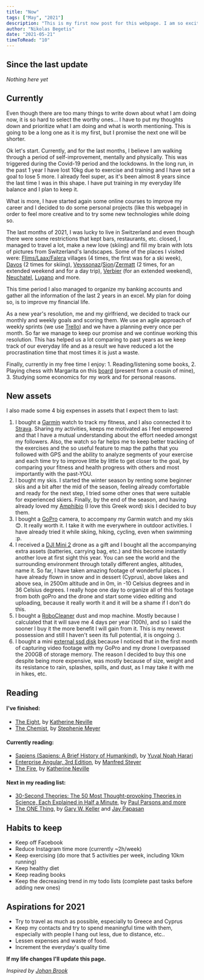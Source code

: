```yaml
---
title: "Now"
tags: ["May", "2021"]
description: "This is my first now post for this webpage. I am so excited :)!"
author: "Nikolas Begetis"
date: "2021-05-21"
timeToRead: "10"
---
```


## Since the last update
*Nothing here yet*

## Currently
Even though there are too many things to write down about what I am doing now, it is so hard to select the worthy ones… I have to put my thoughts down and prioritize what I am doing and what is worth mentioning. This is going to be a long one as it is my first, but I promise the next one will be shorter.

Ok let's start. Currently, and for the last months, I believe I am walking through a period of self-improvement, mentally and physically. This was triggered during the Covid-19 period and the lockdowns. In the long run, in the past 1 year I have lost 10kg due to exercise and training and I have set a goal to lose 5 more. I already feel super, as it's been almost 8 years since the last time I was in this shape. I have put training in my everyday life balance and I plan to keep it.

What is more, I have started again some online courses to improve my career and I decided to do some personal projects (like this webpage) in order to feel more creative and to try some new technologies while doing so.

The last months of 2021, I was lucky to live in Switzerland and even though there were some restrictions that kept bars, restaurants, etc. closed, I managed to travel a lot, make a new love (skiing) and fill my brain with lots of pictures from Switzerland's landscapes. Some of the places I visited were: <a href="https://www.flimslaax.com/" target="_blank">Flims/Laax/Falera</a> villages (4 times, the first was for a ski week), <a href="https://www.davos.ch/" target="_blank">Davos</a> (2 times for skiing), <a href="http://www.veysonnaz.ch/" target="_blank">Veyssonaz</a>/<a href="https://www.sion.ch/" target="_blank">Sion</a>/<a href="https://www.zermatt.ch/en" target="_blank">Zermatt</a> (2 times, for an extended weekend and for a day trip), <a href="https://www.verbier.ch/ete/" target="_blank">Verbier</a> (for an extended weekend), <a href="https://www.neuchatelville.ch/" target="_blank">Neuchatel</a>, <a href="https://www.luganoregion.com/en" target="_blank">Lugano</a> and more. 

This time period I also managed to organize my banking accounts and gather all the information of the last 2 years in an excel. My plan for doing so, is to improve my financial life.

As a new year's resolution, me and my girlfriend, we decided to track our monthly and weekly goals and scoring them. We use an agile approach of weekly sprints (we use <a href="https://trello.com/" target="_blank">Trello</a>) and we have a planning every once per month. So far we manage to keep our promise and we continue working this resolution. This has helped us a lot comparing to past years as we keep track of our everyday life and as a result we have reduced a lot the procrastination time that most times it is just a waste.

Finally, currently in my free time I enjoy:
	1. Reading/listening some books, 
	2. Playing chess with Margarita on this <a href="https://squareoffnow.com/" target="_blank">board</a> (present from a cousin of mine),
	3. Studying some economics for my work and for personal reasons.

## New assets
I also made some 4 big expenses in assets that I expect them to last:

1. I bought a <a href="https://buy.garmin.com/de-DE/DE/p/643260" target="_blank">Garmin</a> watch to track my fitness, and I also connected it to <a href="https://www.strava.com/athletes/73291755" target="_blank">Strava</a>. Sharing my activities, keeps me motivated as I feel empowered and that I have a mutual understanding about the effort needed amongst my followers. Also, the watch so far helps me to keep better tracking of the exercises and the so useful feature to map the paths that you followed with GPS and the ability to analyze segments of your exercise and each time try to improve little by little to get closer to the goal, by comparing your fitness and health progress with others and most importantly with the past-YOU.
2. I bought my skis. I started the winter season by renting some beginner skis and a bit after the mid of the season, feeling already comfortable and ready for the next step, I tried some other ones that were suitable for experienced skiers. Finally, by the end of the season, and having already loved my <a href="https://elanskis.com/eu/mens-skis/all-mountain" target="_blank">Amphibio</a> (I love this Greek word) skis I decided to buy them.
3. I bought a <a href="https://gopro.com/en/us/shop/cameras/hero9-black/CHDHX-901-master.html" target="_blank">GoPro</a> camera, to accompany my Garmin watch and my skis 😊. It really worth it. I take it with me everywhere in outdoor activities. I have already tried it while skiing, hiking, cycling, even when swimming :p.
4. I received a <a href="https://www.dji.com/ch/mini-2" target="_blank">DJI Mini 2</a> drone as a gift and I bought all the accompanying extra assets (batteries, carrying bag, etc.) and this become instantly another love at first sight this year. You can see the world and the surrounding environment through totally different angles, altitudes, name it. So far, I have taken amazing footage of wonderful places. I have already flown in snow and in dessert (Cyprus), above lakes and above sea, in 2500m altitude and in 0m, in -10 Celsius degrees and in 36 Celsius degrees. I really hope one day to organize all of this footage from both goPro and the drone and start some video editing and uploading, because it really worth it and it will be a shame if I don't do this.
5. I bought a <a href="https://www.samsung.com/my/vacuum-cleaners/robot/robot-vr05r5050wk/" target="_blank">RoboCleaner</a> dust and mop machine. Mostly because I calculated that it will save me 4 days per year (100h), and so I said the sooner I buy it the more benefit I will gain from it. This is my newest possession and still I haven't seen its full potential, it is ongoing :).
6. I bought a mini <a href="https://shop.westerndigital.com/products/portable-drives/sandisk-extreme-usb-3-1-ssd#SDSSDE60-2T00-G25" target="_blank">external ssd disk</a> because I noticed that in the first month of capturing video footage with my GoPro and my drone I overpassed the 200GB of storage memory. The reason I decided to buy this one despite being more expensive, was mostly because of size, weight and its resistance to rain, splashes, spills, and dust, as I may take it with me in hikes, etc.
	
## Reading
#### I've finished:
  * <a href="https://www.goodreads.com/book/show/113310.The_Eight" target="_blank">The Eight</a>, by <a href="https://www.goodreads.com/author/show/7172.Katherine_Neville" target="_blank">Katherine Neville</a>
  * <a href="https://www.goodreads.com/book/show/32940867-the-chemist" target="_blank">The Chemist</a>, by <a href="https://www.goodreads.com/author/show/941441.Stephenie_Meyer" target="_blank">Stephenie Meyer</a>


#### Currently reading:
  * <a href="https://en.wikipedia.org/wiki/Sapiens:_A_Brief_History_of_Humankind" target="_blank">Sapiens (Sapiens: A Brief History of Humankind)</a>, by <a href="https://en.wikipedia.org/wiki/Yuval_Noah_Harari" target="_blank">Yuval Noah Harari</a>
  * <a href="https://leanpub.com/enterprise-angular" target="_blank">Enterprise Angular, 3rd Edition</a>, by <a href="https://github.com/manfredsteyer" target="_blank">Manfred Steyer</a>
  * <a href="https://www.goodreads.com/book/show/2848984-the-fire" target="_blank">The Fire</a>, by <a href="https://www.goodreads.com/author/show/7172.Katherine_Neville" target="_blank">Katherine Neville</a>

#### Next in my reading list:
  * <a href="https://www.goodreads.com/book/show/6611778-30-second-theories" target="_blank">30-Second Theories: The 50 Most Thought-provoking Theories in Science, Each Explained in Half a Minute</a>, by <a href="https://www.goodreads.com/book/show/6611778-30-second-theories" target="_blank">Paul Parsons and more</a>
  * <a href="https://en.wikipedia.org/wiki/The_One_Thing_(book)" target="_blank">The ONE Thing</a>, by <a  href="https://en.wikipedia.org/wiki/Gary_W._Keller" target="_blank">Gary W. Keller</a> and <a href="https://en.wikipedia.org/wiki/Jay_Papasan" target="_blank">Jay Papasan</a>

## Habits to keep
  * Keep off Facebook
  * Reduce Instagram time more (currently ~2h/week)
  * Keep exercising (do more that 5 activities per week, including 10km running)
  * Keep healthy diet
  * Keep reading books
  * Keep the decreasing trend in my todo lists (complete past tasks before adding new ones)

## Aspirations for 2021
  * Try to travel as much as possible, especially to Greece and Cyprus
  * Keep my contacts and try to spend meaningful time with them, especially with people I hang out less, due to distance, etc..
  * Lessen expenses and waste of food.
  * Increment the everyday's quality time

**If my life changes I'll update this page.**

*Inspired by <a href="https://johanbrook.com/now/" target="_blank">Johan Brook</a>*
